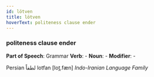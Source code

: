 ```yaml
---
id: lötven
title: lötven
hoverText: politeness clause ender
---
```


### politeness clause ender

**Part of Speech**: Grammar
**Verb**: -
**Noun**: -
**Modifier**: -

Persian لطفاً lotfan [lot̪.fæn]
*Indo-Iranian Language Family*
